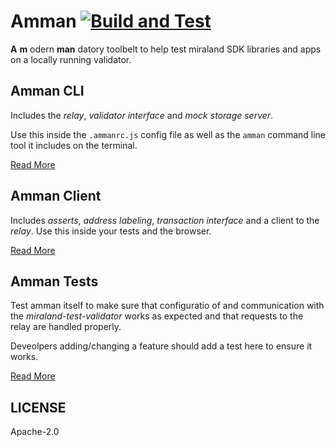 # Amman [![Build and Test](https://github.com/metaplex-foundation/amman/actions/workflows/build-and-test.yml/badge.svg)](https://github.com/metaplex-foundation/amman/actions/workflows/build-and-test.yml)

**A** **m** odern **man** datory toolbelt to help test miraland SDK libraries and apps on a locally
running validator.

## Amman CLI

Includes the _relay_, _validator interface_ and _mock storage server_.

Use this inside the `.ammanrc.js` config file as well as the `amman` command line tool it
includes on the terminal.

[Read More](./amman/README.md)

## Amman Client

Includes _asserts_, _address labeling_, _transaction interface_ and a client to the _relay_.
Use this inside your tests and the browser.

[Read More](./amman-client/README.md)

## Amman Tests

Test amman itself to make sure that configuratio of and communication with the
_miraland-test-validator_ works as expected and that requests to the relay are handled properly.

Deveolpers adding/changing a feature should add a test here to ensure it works.

[Read More](./amman-tests/README.md)

## LICENSE

Apache-2.0
